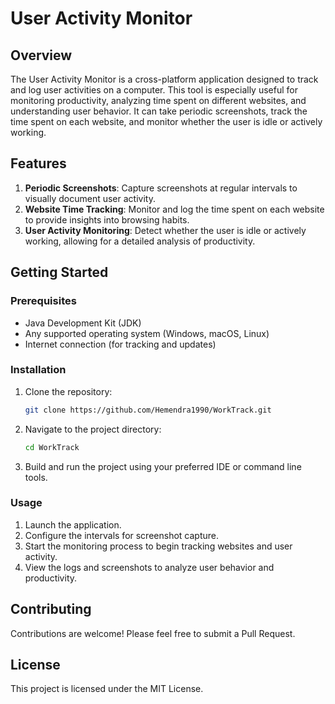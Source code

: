 # User Activity Monitor

## Overview

The User Activity Monitor is a cross-platform application designed to track and log user activities on a computer. This tool is especially useful for monitoring productivity, analyzing time spent on different websites, and understanding user behavior. It can take periodic screenshots, track the time spent on each website, and monitor whether the user is idle or actively working.

## Features

1. **Periodic Screenshots**: Capture screenshots at regular intervals to visually document user activity.
2. **Website Time Tracking**: Monitor and log the time spent on each website to provide insights into browsing habits.
3. **User Activity Monitoring**: Detect whether the user is idle or actively working, allowing for a detailed analysis of productivity.

## Getting Started

### Prerequisites

- Java Development Kit (JDK)
- Any supported operating system (Windows, macOS, Linux)
- Internet connection (for tracking and updates)

### Installation

1. Clone the repository:
   ```bash
   git clone https://github.com/Hemendra1990/WorkTrack.git
   ```
2. Navigate to the project directory:
   ```bash
   cd WorkTrack
   ```
3. Build and run the project using your preferred IDE or command line tools.

### Usage

1. Launch the application.
2. Configure the intervals for screenshot capture.
3. Start the monitoring process to begin tracking websites and user activity.
4. View the logs and screenshots to analyze user behavior and productivity.

## Contributing

Contributions are welcome! Please feel free to submit a Pull Request.

## License

This project is licensed under the MIT License.

